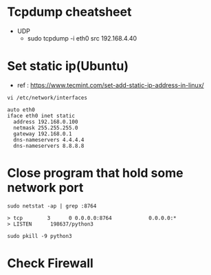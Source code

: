 # Tcpdump cheatsheet
+ UDP
  + sudo tcpdump -i eth0 src 192.168.4.40


# Set static ip(Ubuntu)
+ ref : https://www.tecmint.com/set-add-static-ip-address-in-linux/
```
vi /etc/network/interfaces
```

```
auto eth0
iface eth0 inet static 
  address 192.168.0.100
  netmask 255.255.255.0
  gateway 192.168.0.1
  dns-nameservers 4.4.4.4
  dns-nameservers 8.8.8.8
```


# Close program that hold some network port
```
sudo netstat -ap | grep :8764

> tcp        3      0 0.0.0.0:8764            0.0.0.0:*
> LISTEN      198637/python3

sudo pkill -9 python3
```

# Check Firewall